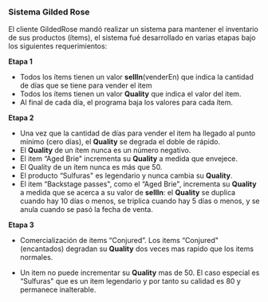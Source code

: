 ### Sistema Gilded Rose

El cliente GildedRose mandó realizar un sistema para mantener el inventario de sus productos (ítems), el sistema fué
desarrollado en varias etapas bajo los siguientes requerimientos:

**Etapa 1**
 - Todos los ítems tienen un valor **sellIn**(venderEn) que indica la cantidad de días que se tiene para vender el item
 - Todos los ítems tienen un valor **Quality** que indica el valor del item.
 - Al final de cada día, el programa baja los valores para cada ítem.
 
**Etapa 2**
 - Una vez que la cantidad de días para vender el item ha llegado al punto mínimo (cero días), el **Quality** se degrada el doble de rápido.
 - El **Quality** de un ítem nunca es un número negativo.
 - El item “Aged Brie" incrementa su **Quality** a medida que envejece.
 - El Quality de un ítem nunca es más que 50.
 - El producto “Sulfuras" es legendario y nunca cambia su **Quality**.
 - El item “Backstage passes", como el “Aged Brie", incrementa su **Quality** a medida que se acerca a su valor de **sellIn**: el **Quality** se duplica cuando hay 10 días o menos, se triplica cuando hay 5 días o menos, y se anula cuando se pasó la fecha de venta.
 
**Etapa 3**

- Comercialización de items “Conjured”. Los items “Conjured" (encantados) degradan su **Quality** dos veces mas rapido que los items normales.

- Un item no puede incrementar su **Quality** mas de 50. El caso especial es “Sulfuras" que es un item legendario y por tanto su calidad es 80 y permanece inalterable. 